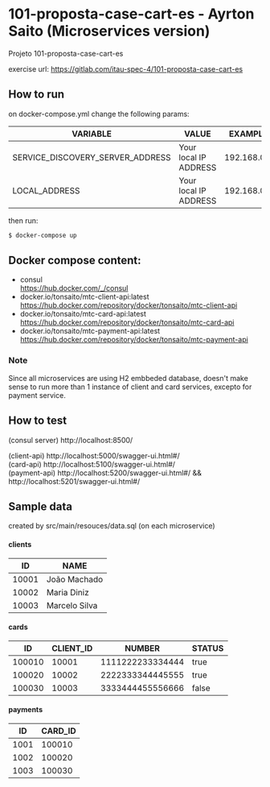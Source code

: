 # 101-proposta-case-cart-es -  Ayrton Saito (Microservices version)
Projeto 101-proposta-case-cart-es

exercise url: https://gitlab.com/itau-spec-4/101-proposta-case-cart-es

## How to run
on docker-compose.yml change the following params:

| VARIABLE                         | VALUE                 | EXAMPLE     |
| -------------------------------- | --------------------- | ----------- |
| SERVICE_DISCOVERY_SERVER_ADDRESS | Your local IP ADDRESS | 192.168.0.2 |
| LOCAL_ADDRESS                    | Your local IP ADDRESS | 192.168.0.2 |

then run:
```sh
$ docker-compose up
``` 

## Docker compose content:
- consul <br>
    https://hub.docker.com/_/consul
- docker.io/tonsaito/mtc-client-api:latest <br>
    https://hub.docker.com/repository/docker/tonsaito/mtc-client-api
- docker.io/tonsaito/mtc-card-api:latest <br>
    https://hub.docker.com/repository/docker/tonsaito/mtc-card-api
- docker.io/tonsaito/mtc-payment-api:latest <br>
    https://hub.docker.com/repository/docker/tonsaito/mtc-payment-api

### Note
Since all microservices are using H2 embbeded database, doesn't make sense
to run more than 1 instance of client and card services, excepto for payment service.


## How to test
(consul server) http://localhost:8500/ <br>

(client-api) http://localhost:5000/swagger-ui.html#/ <br>
(card-api) http://localhost:5100/swagger-ui.html#/ <br>
(payment-api) http://localhost:5200/swagger-ui.html#/ && http://localhost:5201/swagger-ui.html#/ <br>

## Sample data
created by src/main/resouces/data.sql (on each microservice)

#### clients
| ID | NAME |
| ------ | ------ |
| 10001 | João Machado |
| 10002 | Maria Diniz |
| 10003 | Marcelo Silva |

#### cards
| ID | CLIENT_ID | NUMBER | STATUS |
| ------ | ------ | ------ | ------ | 
| 100010 | 10001 | 1111222233334444 | true |
| 100020 | 10002 | 2222333344445555 | true |
| 100030 | 10003 | 3333444455556666 | false |

#### payments
| ID | CARD_ID |
| ------ | ------ |
| 1001 | 100010 |
| 1002 | 100020 |
| 1003 | 100030 |

